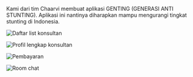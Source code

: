 Kami dari tim Chaarvi membuat aplikasi GENTING (GENERASI ANTI STUNTING). Aplikasi ini nantinya diharapkan mampu mengurangi tingkat stunting di Indonesia.

![Daftar list konsultan](https://github.com/sunniyyahsalma/GentingApp/assets/127868500/eff2b8d9-f802-4fae-beca-04d24b7ccf36)

![Profil lengkap konsultan](https://github.com/sunniyyahsalma/GentingApp/assets/127868500/fb5e4cbd-7479-4f68-b647-6d53be8cd681)

![Pembayaran](https://github.com/sunniyyahsalma/GentingApp/assets/127868500/ed558aee-4e51-4db2-a32c-d519645209ff)

![Room chat](https://github.com/sunniyyahsalma/GentingApp/assets/127868500/64d77edf-7516-4897-a240-5e3f6e26f12c)

